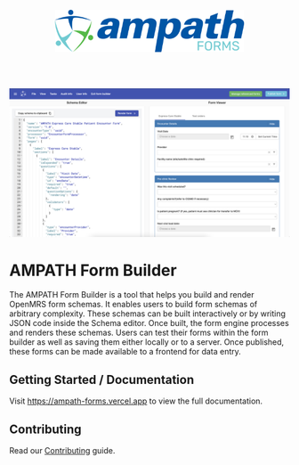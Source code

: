 <p align="center" margin="1rem">
  <img width="340" alt="AMPATH logo" src="https://raw.githubusercontent.com/AMPATH/ngx-openmrs-formbuilder/c728fa6437628a24bcc54ce6ffc6a4c55a16a03e/src/assets/ampath-forms-logo.svg">
</p>
<br />
<br />
<p align="center">
  <img alt="Screenshot showing the Schema Editor of the AMPATH Form Builder" src="https://raw.githubusercontent.com/AMPATH/ngx-openmrs-formbuilder/master/src/assets/screen.png" />
</p>

# AMPATH Form Builder

The AMPATH Form Builder is a tool that helps you build and render OpenMRS form schemas. It enables users to build form schemas of arbitrary complexity. These schemas can be built interactively or by writing JSON code inside the Schema editor. Once built, the form engine processes and renders these schemas. Users can test their forms within the form builder as well as saving them either locally or to a server. Once published, these forms can be made available to a frontend for data entry.

## Getting Started / Documentation

Visit https://ampath-forms.vercel.app to view the full documentation.

## Contributing

Read our [Contributing](https://ampath-forms.vercel.app/docs/developer-guide/contributing-guide) guide.
